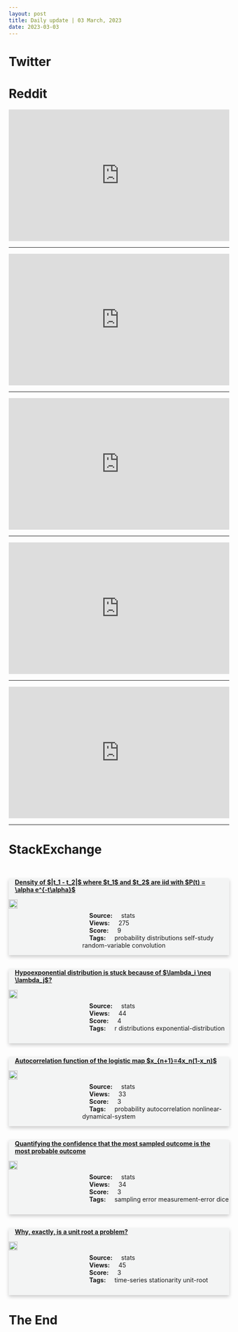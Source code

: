 ```yaml
---
layout: post
title: Daily update | 03 March, 2023
date: 2023-03-03
---
```


<script async src="https://platform.twitter.com/widgets.js" charset="utf-8"></script>


<script src='https://storage.ko-fi.com/cdn/scripts/overlay-widget.js'></script>
<script>
  kofiWidgetOverlay.draw('themldojo', {
    'type': 'floating-chat',
    'floating-chat.donateButton.text': 'Support me',
    'floating-chat.donateButton.background-color': '#f45d22',
    'floating-chat.donateButton.text-color': '#fff'
  });
</script>

# Twitter 

<blockquote class="twitter-tweet"><a href="https://twitter.com/CRYPTOFIED1/status/1631113752874565634"></a></blockquote>

<blockquote class="twitter-tweet"><a href="https://twitter.com/IsbUnited/status/1631196760419844096"></a></blockquote>

<blockquote class="twitter-tweet"><a href="https://twitter.com/KhoaVuUmn/status/1631176425284722690"></a></blockquote>

<blockquote class="twitter-tweet"><a href="https://twitter.com/andrewwhite01/status/1631128793753571332"></a></blockquote>

<blockquote class="twitter-tweet"><a href="https://twitter.com/tut_ml/status/1631166449753677824"></a></blockquote>

<blockquote class="twitter-tweet"><a href="https://twitter.com/ylecun/status/1631374495859744768"></a></blockquote>

<blockquote class="twitter-tweet"><a href="https://twitter.com/DeepMind/status/1631266547929948161"></a></blockquote>

<blockquote class="twitter-tweet"><a href="https://twitter.com/MetaAI/status/1631351811696394240"></a></blockquote>

<blockquote class="twitter-tweet"><a href="https://twitter.com/stanfordnlp/status/1631155512787243009"></a></blockquote>

<blockquote class="twitter-tweet"><a href="https://twitter.com/stanfordnlp/status/1631336460317229059"></a></blockquote>

# Reddit 

<iframe id="reddit-embed" src="https://www.redditmedia.com/r/dataengineering/comments/11fyslh/any_other_des_here_not_involved_in_data?ref_source=embed&amp;ref=share&amp;embed=true" sandbox="allow-scripts allow-same-origin allow-popups" style="border: none;" height="300" width="100%" scrolling="yes"></iframe>
<hr style="width:100%;text-align:left;margin-left:0">
<iframe id="reddit-embed" src="https://www.redditmedia.com/r/datascience/comments/11g68dw/a_more_accessible_python_library_for_interacting?ref_source=embed&amp;ref=share&amp;embed=true" sandbox="allow-scripts allow-same-origin allow-popups" style="border: none;" height="300" width="100%" scrolling="yes"></iframe>
<hr style="width:100%;text-align:left;margin-left:0">
<iframe id="reddit-embed" src="https://www.redditmedia.com/r/MachineLearning/comments/11fp4x0/r_geometric_deep_learning_grids_groups_graphs?ref_source=embed&amp;ref=share&amp;embed=true" sandbox="allow-scripts allow-same-origin allow-popups" style="border: none;" height="300" width="100%" scrolling="yes"></iframe>
<hr style="width:100%;text-align:left;margin-left:0">
<iframe id="reddit-embed" src="https://www.redditmedia.com/r/MachineLearning/comments/11gb5aq/research_activelab_active_learning_with_data?ref_source=embed&amp;ref=share&amp;embed=true" sandbox="allow-scripts allow-same-origin allow-popups" style="border: none;" height="300" width="100%" scrolling="yes"></iframe>
<hr style="width:100%;text-align:left;margin-left:0">
<iframe id="reddit-embed" src="https://www.redditmedia.com/r/datascience/comments/11gh1yv/how_unprofessional_to_leave_after_a_year?ref_source=embed&amp;ref=share&amp;embed=true" sandbox="allow-scripts allow-same-origin allow-popups" style="border: none;" height="300" width="100%" scrolling="yes"></iframe>
<hr style="width:100%;text-align:left;margin-left:0">

<style>
.card {
box-shadow: 0 4px 8px 0 rgba(0,0,0,0.2);
transition: 0.3s;
width: 100%;
background-color: #F3F4F4;
}
p{
    margin-left:  3em;
    padding-top: 1em;
}
.part2{
    display: grid;
    grid-template-columns: 1fr 3fr;
}
h4{
    margin: 1em;
}

.card:hover {
box-shadow: 0 8px 16px 0 rgba(0,0,0,0.2);
}
b {
padding: 2px 16px;
}
</style>
  
# StackExchange 


  <br>
  <div class="card">
  <h4><a href='https://stats.stackexchange.com/questions/608115/density-of-t-1-t-2-where-t-1-and-t-2-are-iid-with-pt-alpha-e-t'>Density of $|t_1 - t_2|$ where $t_1$ and $t_2$ are iid with $P(t) = \alpha e^{-t\alpha}$</a></h4> 
  <div class="part2">
      <img src="https://cdn.sstatic.net/Sites/stats/Img/apple-touch-icon@2.png?v=344f57aa10cc" alt="Img missing!" style="width:40%">
      <p><b>Source:</b> stats<br><b>Views:</b> 275<br><b>Score:</b> 9<br><b>Tags:</b> <span class="badge badge-dark">probability</span> <span class="badge badge-dark">distributions</span> <span class="badge badge-dark">self-study</span> <span class="badge badge-dark">random-variable</span> <span class="badge badge-dark">convolution</span></p> 
  </div>
  </div>
      
  <br>
  <div class="card">
  <h4><a href='https://stats.stackexchange.com/questions/608168/hypoexponential-distribution-is-stuck-because-of-lambda-i-neq-lambda-j'>Hypoexponential distribution is stuck because of $\lambda_i \neq \lambda_j$?</a></h4> 
  <div class="part2">
      <img src="https://cdn.sstatic.net/Sites/stats/Img/apple-touch-icon@2.png?v=344f57aa10cc" alt="Img missing!" style="width:40%">
      <p><b>Source:</b> stats<br><b>Views:</b> 44<br><b>Score:</b> 4<br><b>Tags:</b> <span class="badge badge-dark">r</span> <span class="badge badge-dark">distributions</span> <span class="badge badge-dark">exponential-distribution</span></p> 
  </div>
  </div>
      
  <br>
  <div class="card">
  <h4><a href='https://stats.stackexchange.com/questions/608109/autocorrelation-function-of-the-logistic-map-x-n1-4x-n1-x-n'>Autocorrelation function of the logistic map $x_{n+1}=4x_n(1-x_n)$</a></h4> 
  <div class="part2">
      <img src="https://cdn.sstatic.net/Sites/stats/Img/apple-touch-icon@2.png?v=344f57aa10cc" alt="Img missing!" style="width:40%">
      <p><b>Source:</b> stats<br><b>Views:</b> 33<br><b>Score:</b> 3<br><b>Tags:</b> <span class="badge badge-dark">probability</span> <span class="badge badge-dark">autocorrelation</span> <span class="badge badge-dark">nonlinear-dynamical-system</span></p> 
  </div>
  </div>
      
  <br>
  <div class="card">
  <h4><a href='https://stats.stackexchange.com/questions/608150/quantifying-the-confidence-that-the-most-sampled-outcome-is-the-most-probable-ou'>Quantifying the confidence that the most sampled outcome is the most probable outcome</a></h4> 
  <div class="part2">
      <img src="https://cdn.sstatic.net/Sites/stats/Img/apple-touch-icon@2.png?v=344f57aa10cc" alt="Img missing!" style="width:40%">
      <p><b>Source:</b> stats<br><b>Views:</b> 34<br><b>Score:</b> 3<br><b>Tags:</b> <span class="badge badge-dark">sampling</span> <span class="badge badge-dark">error</span> <span class="badge badge-dark">measurement-error</span> <span class="badge badge-dark">dice</span></p> 
  </div>
  </div>
      
  <br>
  <div class="card">
  <h4><a href='https://stats.stackexchange.com/questions/608174/why-exactly-is-a-unit-root-a-problem'>Why, exactly, is a unit root a problem?</a></h4> 
  <div class="part2">
      <img src="https://cdn.sstatic.net/Sites/stats/Img/apple-touch-icon@2.png?v=344f57aa10cc" alt="Img missing!" style="width:40%">
      <p><b>Source:</b> stats<br><b>Views:</b> 45<br><b>Score:</b> 3<br><b>Tags:</b> <span class="badge badge-dark">time-series</span> <span class="badge badge-dark">stationarity</span> <span class="badge badge-dark">unit-root</span></p> 
  </div>
  </div>
      
# The End